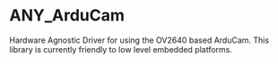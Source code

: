 # ANY_ArduCam
Hardware Agnostic Driver for using the OV2640 based ArduCam. This library is currently friendly to low level embedded platforms.
